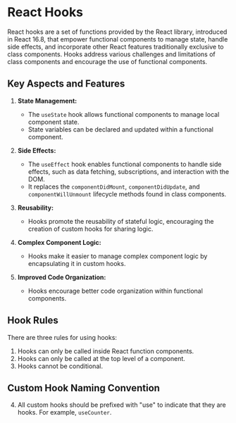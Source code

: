 
# React Hooks

React hooks are a set of functions provided by the React library, introduced in React 16.8, that empower functional components to manage state, handle side effects, and incorporate other React features traditionally exclusive to class components. Hooks address various challenges and limitations of class components and encourage the use of functional components.

## Key Aspects and Features

1. **State Management:**
   - The `useState` hook allows functional components to manage local component state.
   - State variables can be declared and updated within a functional component.

2. **Side Effects:**
   - The `useEffect` hook enables functional components to handle side effects, such as data fetching, subscriptions, and interaction with the DOM.
   - It replaces the `componentDidMount`, `componentDidUpdate`, and `componentWillUnmount` lifecycle methods found in class components.

3. **Reusability:**
   - Hooks promote the reusability of stateful logic, encouraging the creation of custom hooks for sharing logic.

4. **Complex Component Logic:**
   - Hooks make it easier to manage complex component logic by encapsulating it in custom hooks.

5. **Improved Code Organization:**
   - Hooks encourage better code organization within functional components.

## Hook Rules

There are three rules for using hooks:

1. Hooks can only be called inside React function components.
2. Hooks can only be called at the top level of a component.
3. Hooks cannot be conditional.

## Custom Hook Naming Convention

4. All custom hooks should be prefixed with "use" to indicate that they are hooks. For example, `useCounter`.


                

